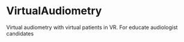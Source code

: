 # VirtualAudiometry
 Virtual audiometry with virtual patients in VR. For educate audiologist candidates
